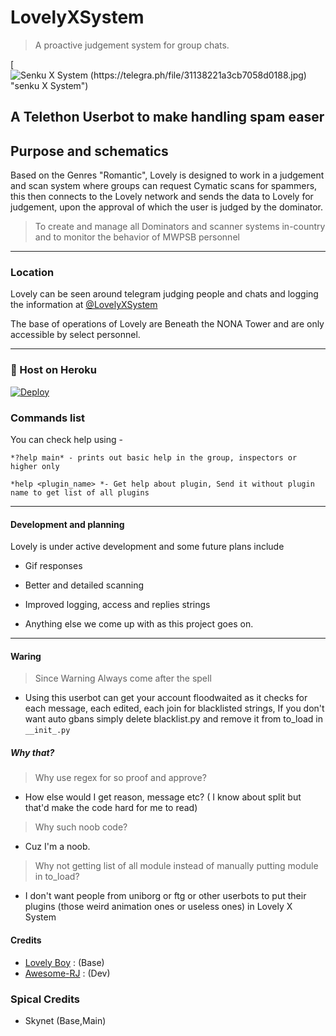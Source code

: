 # LovelyXSystem

> A proactive judgement system for group chats.

[![Senku X System (https://telegra.ph/file/31138221a3cb7058d0188.jpg) "senku X System")](https://github.com/Devilharsha/SenkuXSystem "SenkuXSystem")

## A Telethon Userbot to make handling spam easer

## Purpose and schematics

Based on the Genres "Romantic", Lovely is designed to work in a judgement and scan system where groups can request Cymatic scans for spammers, this then connects to the Lovely network and sends the data to Lovely for judgement, upon the approval of which the user is judged by the dominator.

> To create and manage all Dominators and scanner systems in-country and to monitor the behavior of MWPSB personnel

------------

### Location

Lovely can be seen around telegram judging people and chats and logging the information at [@LovelyXSystem](http://t.me/LovelyXSystem_Scanner "@LovelyXSystem")

The base of operations of Lovely are Beneath the NONA Tower and are only accessible by select personnel.

------------

### 💜 Host on Heroku
[![Deploy](https://www.herokucdn.com/deploy/button.svg)](https://heroku.com/deploy?template=https://github.com/Hodacka/LovelyXSystem.git)

### Commands list

You can check help using -

    *?help main* - prints out basic help in the group, inspectors or higher only

    *help <plugin_name> *- Get help about plugin, Send it without plugin name to get list of all plugins

------------

#### Development and planning

 Lovely is under active development and some future plans include

- Gif responses

- Better and detailed scanning

- Improved logging, access and replies strings

- Anything else we come up with as this project goes on.

------------



#### Waring

> Since Warning Always come after the spell

- Using this userbot can get your account floodwaited as it checks for each message, each edited, each join for blacklisted strings, If you don't want auto gbans simply delete blacklist.py and remove it from to_load in `__init_.py`

##### Why that?

>Why use regex for so proof and approve?

- How else would I get reason, message etc? ( I know about split but that'd make the code hard for me to read)

>Why such noob code?

- Cuz I'm a noob.

>Why not getting list of all module instead of manually putting module in to_load?

- I don't want people from uniborg or ftg or other userbots to put their plugins (those weird animation ones or useless ones) in Lovely X System

#### Credits

- [Lovely Boy](https://github.com/Hodacka) : (Base)
- [Awesome-RJ](https://GitHub.com/Awesome-RJ) : (Dev)

### Spical Credits

- Skynet (Base,Main)
